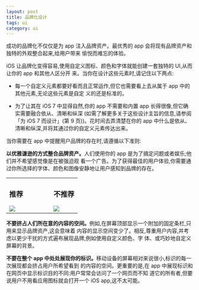 ```yaml
---
layout: post
title: 品牌化设计
tags: ui
category: ui
---
```



成功的品牌化不仅仅是为 app 注入品牌资产。最优秀的 app 会将现有品牌资产和独特的外观整合起来,给用户带来 愉悦而难忘的体验。
iOS 让品牌化变得容易,使用自定义图标、颜色和字体就能创建一套独特的 UI,从而让你的 app 和其他人区分开 来。当你在设计这些元素时,请记住以下两点:
- 每一个自定义元素都要好看而且正常运作,但它也需要看上去从属于 app 中的其他元素,无论这些元素是自定 义的还是标准的。
- 为了让其在 iOS 7 中显得自然,你的 app 不需要和内置 app 长得很像,但它确实需要融合依从、清晰和纵深 (如需了解更多关于这些设计主旨的信息,请参阅「为 iOS 7 而设计」(第 9 页))。花时间去弄清楚在你的 app 中什么是依从、清晰和纵深,并将其通过你的自定义元素传达出来。
当你需要在 app 中提醒用户品牌的存在时,请遵循以下准则:
<b>以优雅谦逊的方式整合品牌资产。</b>人们使用你的 app 是为了搞定问题或者娱乐;他们并不希望感觉像是在被强迫观 看一个广告。为了获得最佳的用户体验,你需要通过你所选择的字体、颜色和图像安静地让用户感知到品牌的存在。
<table align="center">
<tr>
	<td>
	<h3 align="center">推荐</h3>
	<img src="https://developer.apple.com/library/ios/documentation/userexperience/conceptual/mobilehig/Art/branding_r_2x.png"/>
	</td>
	<td width="50px"></td>
	<td>
		<h3 align="center">不推荐</h3>
		<img src="https://developer.apple.com/library/ios/documentation/userexperience/conceptual/mobilehig/Art/branding_nr_2x.png"/>
	</td>
</tr>
</table><b>不要挤占人们所在意的内容的空间。</b>例如,在屏幕顶部显示一个附加的固定条栏,只用来显示品牌资产,这会意味着 内容的显示空间变少了。相反,尊重用户内容,并考虑以更少干扰的方式遍布展现品牌,例如使用自定义颜色、字 体、或巧妙地自定义屏幕的背景。
<b>不要在整个 app 中处处展现你的标识。</b>移动设备的屏幕相对来说很小,标识的每一次展现都会挤占用户所希望看到 的内容的空间。更重要的是,在 app 中展现标识和在网页中显示标识目的不同:用户常常会访问了一个网页而不知 道它的所有者,但要说用户不用看应用图标就会打开一个 iOS app,这不太可能。